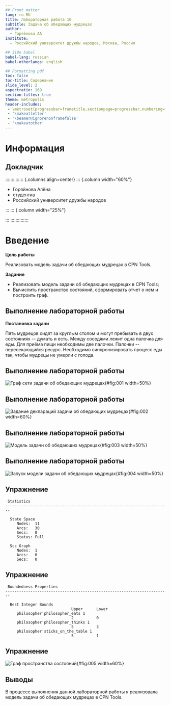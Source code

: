 ```yaml
---
## Front matter
lang: ru-RU
title: Лабораторная работа 10
subtitle: Задача об обедающих мудрецах
author:
  - Горяйнова АА
institute:
  - Российский университет дружбы народов, Москва, Россия

## i18n babel
babel-lang: russian
babel-otherlangs: english

## Formatting pdf
toc: false
toc-title: Содержание
slide_level: 2
aspectratio: 169
section-titles: true
theme: metropolis
header-includes:
 - \metroset{progressbar=frametitle,sectionpage=progressbar,numbering=fraction}
 - '\makeatletter'
 - '\beamer@ignorenonframefalse'
 - '\makeatother'
---
```


# Информация

## Докладчик

:::::::::::::: {.columns align=center}
::: {.column width="60%"}

  * Горяйнова Алёна
  * студентка
  * Российский университет дружбы народов

:::
::: {.column width="25%"}


:::
::::::::::::::

# Введение

**Цель работы**

Реализовать модель задачи об обедающих мудрецах в CPN Tools.

**Задание**

- Реализовать модель задачи об обедающих мудрецах  в CPN Tools;
- Вычислить пространство состояний, сформировать отчет о нем и построить граф.

## Выполнение лабораторной работы

**Постановка задачи**

Пять мудрецов сидят за круглым столом и могут пребывать в двух состояниях --
думать и есть. Между соседями лежит одна палочка для еды. Для приёма пищи
необходимы две палочки. Палочки -- пересекающийся ресурс. Необходимо синхронизировать процесс еды так, чтобы мудрецы не умерли с голода. 

## Выполнение лабораторной работы

![Граф сети задачи об обедающих мудрецах](image/1.png){#fig:001 width=50%}

## Выполнение лабораторной работы

![ Задание деклараций задачи об обедающих мудрецах](image/2.png){#fig:002 width=60%}

## Выполнение лабораторной работы

![Модель задачи об обедающих мудрецах](image/3.png){#fig:003 width=50%}

## Выполнение лабораторной работы

![Запуск модели задачи об обедающих мудрецах](image/4.png){#fig:004 width=50%}

## Упражнение

```
 Statistics
------------------------------------------------------------------------

  State Space
     Nodes:  11
     Arcs:   30
     Secs:   0
     Status: Full

  Scc Graph
     Nodes:  1
     Arcs:   0
     Secs:   0
```

## Упражнение

```
 Boundedness Properties
------------------------------------------------------------------------

  Best Integer Bounds
                             Upper      Lower
     philosopher'philosopher_eats 1
                             2          0
     philosopher'philosopher_thinks 1
                             5          3
     philosopher'sticks_on_the_table 1
                             5          1
```

## Упражнение

![Граф пространства состояний](image/5.png){#fig:005 width=60%}

## Выводы

В процессе выполнения данной лабораторной работы я реализовала модель задачи об обедающих мудрецах в CPN Tools.
